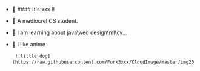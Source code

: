 

<!--
**Fork3xxx/Fork3xxx** is a ✨ _special_ ✨ repository because its `README.md` (this file) appears on your GitHub profile.
### Hi there 👋
Here are some ideas to get you started:

- 🔭 I’m currently working on ...
- 🌱 I’m currently learning ...
- 👯 I’m looking to collaborate on ...
- 🤔 I’m looking for help with ...
- 💬 Ask me about ...
- 📫 How to reach me: ...
- 😄 Pronouns: ...
- ⚡ Fun fact: ...
- ![xxx](https://raw.githubusercontent.com/Fork3xxx/CloudImage/master/img20200713204926.png?imageMogr2/auto-orient/strip%7CimageView2/2/w/200)
- ![dog](https://raw.githubusercontent.com/Fork3xxx/CloudImage/master/img20200713205853.jpg)
-->
   
- 🎨 #### It's xxx !!
- 🥣 A mediocrel CS student.
- 🍝 I am learning about java\wed design\ml\cv...
- 🏐 I like anime.

       ![little dog](https://raw.githubusercontent.com/Fork3xxx/CloudImage/master/img20200713210741.jpg)

